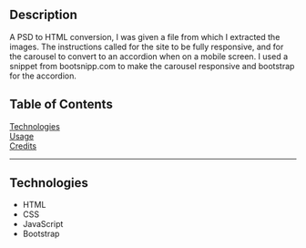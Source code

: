 ## Description

A PSD to HTML conversion, I was given a file from which I extracted the images. The instructions called for the site to be fully responsive, and for the carousel to convert to an accordion when on a mobile screen. I used a snippet from bootsnipp.com to make the carousel responsive and bootstrap for the accordion.

## Table of Contents

[Technologies](#technologies)<br>
[Usage](#usage)<br>
[Credits](#credits)<br>

---

## Technologies

- HTML
- CSS
- JavaScript
- Bootstrap
